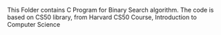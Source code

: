 This Folder contains C Program for Binary Search algorithm.
The code is based on CS50 library, from Harvard CS50 Course, Introduction to Computer Science